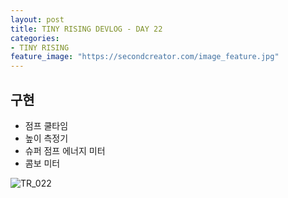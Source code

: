 ```yaml
---
layout: post
title: TINY RISING DEVLOG - DAY 22
categories:
- TINY RISING
feature_image: "https://secondcreator.com/image_feature.jpg"
---
```


## 구현
- 점프 쿨타임
- 높이 측정기
- 슈퍼 점프 에너지 미터
- 콤보 미터

![TR_022](https://secondcreator.com/blog/imgs/TR_022.png)
